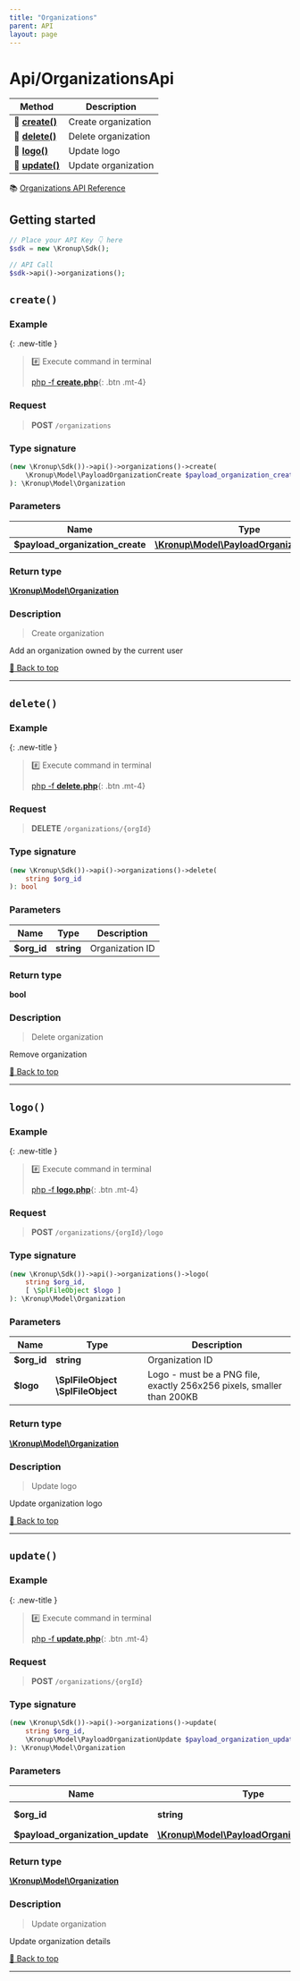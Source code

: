 ```yaml
---
title: "Organizations"
parent: API
layout: page
---
```


# Api/OrganizationsApi

Method | Description
------------- | -------------
🔹 [**create()**](#create) | Create organization
🔹 [**delete()**](#delete) | Delete organization
🔹 [**logo()**](#logo) | Update logo
🔹 [**update()**](#update) | Update organization


📚 [Organizations API Reference](https://api.kronup.com/#tag/Organizations)

## Getting started

```php
// Place your API Key 👇 here
$sdk = new \Kronup\Sdk();

// API Call
$sdk->api()->organizations();
```


## `create()`


### Example

{: .new-title }
> #️⃣ Execute command in terminal 
> 
> [php -f **create.php**](https://github.com/kronup/kronup-php/blob/main/examples/Api/OrganizationsApi/create.php){: .btn .mt-4}

### Request

> **POST** `/organizations`

### Type signature

```php
(new \Kronup\Sdk())->api()->organizations()->create(
    \Kronup\Model\PayloadOrganizationCreate $payload_organization_create
): \Kronup\Model\Organization
```

### Parameters

Name | Type | Description
------------- | ------------- | -------------
 **$payload_organization_create** | [**\Kronup\Model\PayloadOrganizationCreate**](../../Model/PayloadOrganizationCreate) |  

### Return type

[**\Kronup\Model\Organization**](../../Model/Organization)

### Description

> Create organization

Add an organization owned by the current user

[🔺 Back to top](#top)

---


## `delete()`


### Example

{: .new-title }
> #️⃣ Execute command in terminal 
> 
> [php -f **delete.php**](https://github.com/kronup/kronup-php/blob/main/examples/Api/OrganizationsApi/delete.php){: .btn .mt-4}

### Request

> **DELETE** `/organizations/{orgId}`

### Type signature

```php
(new \Kronup\Sdk())->api()->organizations()->delete(
    string $org_id
): bool
```

### Parameters

Name | Type | Description
------------- | ------------- | -------------
 **$org_id** | **string**  | Organization ID 

### Return type

**bool**

### Description

> Delete organization

Remove organization

[🔺 Back to top](#top)

---


## `logo()`


### Example

{: .new-title }
> #️⃣ Execute command in terminal 
> 
> [php -f **logo.php**](https://github.com/kronup/kronup-php/blob/main/examples/Api/OrganizationsApi/logo.php){: .btn .mt-4}

### Request

> **POST** `/organizations/{orgId}/logo`

### Type signature

```php
(new \Kronup\Sdk())->api()->organizations()->logo(
    string $org_id,
    [ \SplFileObject $logo ]
): \Kronup\Model\Organization
```

### Parameters

Name | Type | Description
------------- | ------------- | -------------
 **$org_id** | **string**  | Organization ID 
 **$logo** | **\SplFileObject** **\SplFileObject**  | Logo - must be a PNG file, exactly 256x256 pixels, smaller than 200KB 

### Return type

[**\Kronup\Model\Organization**](../../Model/Organization)

### Description

> Update logo

Update organization logo

[🔺 Back to top](#top)

---


## `update()`


### Example

{: .new-title }
> #️⃣ Execute command in terminal 
> 
> [php -f **update.php**](https://github.com/kronup/kronup-php/blob/main/examples/Api/OrganizationsApi/update.php){: .btn .mt-4}

### Request

> **POST** `/organizations/{orgId}`

### Type signature

```php
(new \Kronup\Sdk())->api()->organizations()->update(
    string $org_id,
    \Kronup\Model\PayloadOrganizationUpdate $payload_organization_update
): \Kronup\Model\Organization
```

### Parameters

Name | Type | Description
------------- | ------------- | -------------
 **$org_id** | **string**  | Organization ID 
 **$payload_organization_update** | [**\Kronup\Model\PayloadOrganizationUpdate**](../../Model/PayloadOrganizationUpdate) |  

### Return type

[**\Kronup\Model\Organization**](../../Model/Organization)

### Description

> Update organization

Update organization details

[🔺 Back to top](#top)

---
